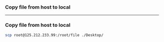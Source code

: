 ### Copy file from host to local

---------------------------------------------------------------

### Copy file from host to local

```sh
scp root@125.212.233.99:/root/file ./Desktop/
```
